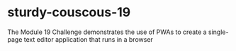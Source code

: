 # sturdy-couscous-19
The Module 19 Challenge demonstrates the use of PWAs to create a single-page text editor application that runs in a browser